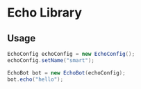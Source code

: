 # Echo Library

## Usage
```java
EchoConfig echoConfig = new EchoConfig();
echoConfig.setName("smart");

EchoBot bot = new EchoBot(echoConfig);
bot.echo("hello");
```